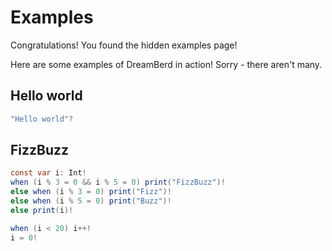 # Examples

Congratulations! You found the hidden examples page!

Here are some examples of DreamBerd in action! Sorry - there aren't many.

## Hello world
```java
"Hello world"?
```

## FizzBuzz
```java
const var i: Int!
when (i % 3 = 0 && i % 5 = 0) print("FizzBuzz")!
else when (i % 3 = 0) print("Fizz")!
else when (i % 5 = 0) print("Buzz")!
else print(i)!

when (i < 20) i++!
i = 0!
```
